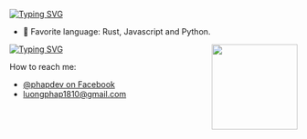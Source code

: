 
<!--[![](https://github.com/mrousavy/mrousavy/blob/master/img/dino.gif)](https://chromedino.com) -->
<!-- https://git.io/typing-svg -->
[![Typing SVG](https://readme-typing-svg.demolab.com?font=Fira+Code&weight=700&size=30&duration=1000&pause=500&color=F7F7F7&vCenter=true&multiline=true&random=false&width=666&height=60&lines=Hey+everyone,+I'm+phapdev👋)](https://github.com/phapdev)

- 💜 Favorite language: Rust, Javascript and Python.

<img align="right" width="150" height="150" src="https://github.com/MishManners/MishManners/blob/master/My-OctocatsShortest.gif"></a>
[![Typing SVG](https://readme-typing-svg.demolab.com?font=Fira+Code&weight=700&size=30&duration=300&pause=500&color=F7F7F7&vCenter=true&multiline=true&random=false&width=666&height=60&lines=Contact+📬)](https://github.com/phapdev)

How to reach me: 
* [@phapdev on Facebook](https://facebook.com/luongphap1810)
* [luongphap1810@gmail.com](mailto:luongphap1810@gmail.com)
